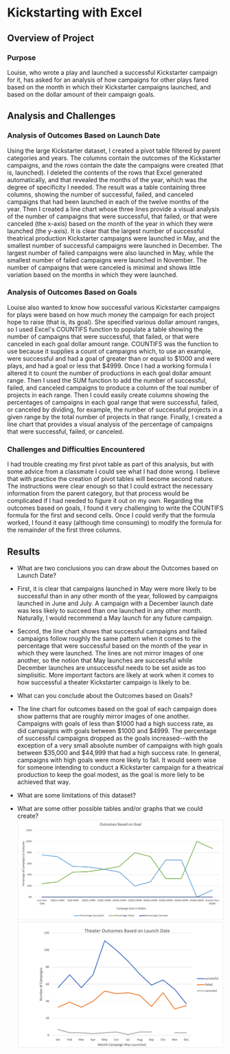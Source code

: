 # Kickstarting with Excel

## Overview of Project

### Purpose
Louise, who wrote a play and launched a successful Kickstarter campaign for it, has asked for an analysis of how campaigns for other plays fared based on the month in which their Kickstarter campaigns launched, and based on the dollar amount of their campaign goals.

## Analysis and Challenges

### Analysis of Outcomes Based on Launch Date
Using the large Kickstarter dataset, I created a pivot table filtered by parent categories and years. The columns contain the outcomes of the Kickstarter campaigns, and the rows contain the date the campaigns were created (that is, launched). I deleted the contents of the rows that Excel generated automatically, and that revealed the months of the year, which was the degree of specificity I needed. The result was a table containing three columns, showing the number of successful, failed, and canceled campaigns that had been launched in each of the twelve months of the year. Then I created a line chart whose three lines provide a visual analysis of the number of campaigns that were successful, that failed, or that were canceled (the x-axis) based on the month of the year in which they were launched (the y-axis). It is clear that the largest number of successful theatrical production Kickstarter campaigns were launched in May, and the smallest number of successful campaigns were launched in December. The largest number of failed campaigns were also launched in May, while the smallest number of failed campaigns were launched in November. The number of campaigns that were canceled is minimal and shows little variation based on the months in which they were launched.

### Analysis of Outcomes Based on Goals
Louise also wanted to know how successful various Kickstarter campaigns for plays were based on how much money the campaign for each project hope to raise (that is, its goal). She specified various dollar amount ranges, so I used Excel's COUNTIFS function to populate a table showing the number of campaigns that were successful, that failed, or that were canceled in each goal dollar amount range. COUNTIFS was the function to use because it supplies a count of campaigns which, to use an example, were successful and had a goal of greater than or equal to $1000 and were plays, and had a goal or less that $4999. Once I had a working formula I altered it to count the number of productions in each goal dollar amount range. Then I used the SUM function to add the number of successful, failed, and canceled campaigns to produce a column of the toal number of projects in each range. Then I could easily create columns showing the percentages of campaigns in each goal range that were successful, failed, or canceled by dividing, for example, the number of successful projects in a given range by the total number of projects in that range. Finally, I created a line chart that provides a visual analysis of the percentage of campaigns that were successful, failed, or canceled.

### Challenges and Difficulties Encountered
I had trouble creating my first pivot table as part of this analysis, but with some advice from a classmate I could see what I had done wrong. I believe that with practice the creation of pivot tables will become second nature. The instructions were clear enough so that I could extract the necessary information from the parent category, but that process would be complicated if I had needed to figure it out on my own. Regarding the outcomes based on goals, I found it very challenging to write the COUNTIFS formula for the first and second cells. Once I could verify that the formula worked, I found it easy (although time consuming) to modify the formula for the remainder of the first three columns.

## Results

- What are two conclusions you can draw about the Outcomes based on Launch Date?
- First, it is clear that campaigns launched in May were more likely to be successful than in any other month of the year, followed by campaigns launched in June and July. A campaign with a December launch date was less likely to succeed than one launched in any other month. Naturally, I would recommend a May launch for any future campaign.
- Second, the line chart shows that successful campaigns and failed campaigns follow roughly the same pattern when it comes to the percentage that were successful based on the month of the year in which they were launched. The lines are not mirror images of one another, so the notion that May launches are successful while December launches are unsuccessful needs to be set aside as too simplisitic. More important factors are likely at work when it comes to how successful a theater Kickstarter campaign is likely to be.

- What can you conclude about the Outcomes based on Goals?
- The line chart for outcomes based on the goal of each campaign does show patterns that are roughly mirror images of one another. Campaigns with goals of less than $1000 had a high success rate, as did campaigns with goals between $1000 and $4999. The percentage of successful campaigns dropped as the goals increased--with the exception of a very small absolute number of campaigns with high goals between $35,000 and $44,999 that had a high success rate. In general, campaigns with high goals were more likely to fail. It would seem wise for someone intending to conduct a Kickstarter campaign for a theatrical production to keep the goal modest, as the goal is more liely to be achieved that way.

- What are some limitations of this dataset?

- What are some other possible tables and/or graphs that we could create?
![mypic1](https://github.com/JGGall/kickstarter-analysis/blob/main/Resources/Outcomes_vs_Goals.png)
![mypic2](https://github.com/JGGall/kickstarter-analysis/blob/main/Resources/Theater_Outcomes_vs_Launch.png)
